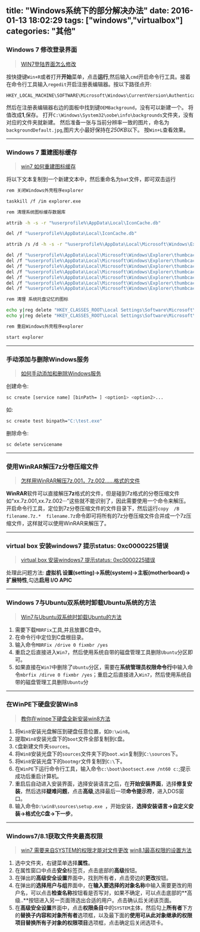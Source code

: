 title: "Windows系统下的部分解决办法"
date: 2016-01-13 18:02:29
tags: ["windows","virtualbox"]
categories: "其他"
---

### Windows 7 修改登录界面

> [WIN7登陆界面怎么修改](http://jingyan.baidu.com/article/9f63fb91cf169dc8410f0e7c.html)

按快捷键`Win+R`或者打开**开始**菜单，点击**运行**,然后输入`cmd`开启命令行工具。接着在命令行工具输入`regedit`开启注册表编辑器。按以下路径点开:
```
HKEY_LOCAL_MACHINE\SOFTWARE\Microsoft\Windows\CurrentVersion\Authentication\LogonUI\Background
```
然后在注册表编辑器右边的面板中找到键`OEMBackground`，没有可以新建一个。
将值改成**1**,保存。
打开`C:\Windows\System32\oobe\info\backgrounds`文件夹，没有对应的文件夹就新建。
然后准备一张与当前分辨率一致的图片，命名为`backgroundDefault.jpg`,图片大小最好保持在*250KB*以下。
按`Win+L`查看效果。

<!-- more -->

----

### Windows 7 重建图标缓存

> [win7 如何重建图标缓存](http://zhidao.baidu.com/question/175795438.html)

将以下文本复制到一个新建文本中，然后重命名为`bat`文件，即可双击运行
```bash
rem 关闭Windows外壳程序explorer

taskkill /f /im explorer.exe

rem 清理系统图标缓存数据库

attrib -h -s -r "%userprofile%\AppData\Local\IconCache.db"

del /f "%userprofile%\AppData\Local\IconCache.db"

attrib /s /d -h -s -r "%userprofile%\AppData\Local\Microsoft\Windows\Explorer\*"

del /f "%userprofile%\AppData\Local\Microsoft\Windows\Explorer\thumbcache_32.db"
del /f "%userprofile%\AppData\Local\Microsoft\Windows\Explorer\thumbcache_96.db"
del /f "%userprofile%\AppData\Local\Microsoft\Windows\Explorer\thumbcache_102.db"
del /f "%userprofile%\AppData\Local\Microsoft\Windows\Explorer\thumbcache_256.db"
del /f "%userprofile%\AppData\Local\Microsoft\Windows\Explorer\thumbcache_1024.db"
del /f "%userprofile%\AppData\Local\Microsoft\Windows\Explorer\thumbcache_idx.db"
del /f "%userprofile%\AppData\Local\Microsoft\Windows\Explorer\thumbcache_sr.db"

rem 清理 系统托盘记忆的图标

echo y|reg delete "HKEY_CLASSES_ROOT\Local Settings\Software\Microsoft\Windows\CurrentVersion\TrayNotify" /v IconStreams
echo y|reg delete "HKEY_CLASSES_ROOT\Local Settings\Software\Microsoft\Windows\CurrentVersion\TrayNotify" /v PastIconsStream

rem 重启Windows外壳程序explorer

start explorer
```

----

### 手动添加与删除Windows服务

> [如何手动添加和删除Windows服务](http://www.metsky.com/archives/571.html)

创建命令:
```bash
sc create [service name] [binPath= ] <option1> <option2>...
```
如:
```bash
sc create test binpath="C:\test.exe"
```

删除命令:
```bash
sc delete servicename
```

----

### 使用WinRAR解压7z分卷压缩文件

> [怎样用WinRAR解压7z.001，7z.002……格式的文件](http://blog.163.com/chenhao0528@yeah/blog/static/172439055201173010112167/)

**WinRAR**软件可以直接解压**7z**格式的文件，但是碰到7z格式的分卷压缩文件如“xx.7z.001,xx.7z.002···”这些就不能识别了，因此需要使用一个命令来解压。
开启命令行工具，定位到7z分卷压缩文件的文件目录下，然后运行`copy  /B filename.7z.*  filename.7z`命令即可将所有的7z分卷压缩文件合并成一个7z压缩文件，这样就可以使用WinRAR来解压了。

----

### virtual box 安装windows7 提示status: 0xc0000225错误

> [virtual box 安装windows7 提示status: 0xc0000225错误](http://liwpk.blog.163.com/blog/static/3632617020134153452495/)

处理此问题方法: **虚拟机 设置(setting)->系统(system)->主板(motherboard)->扩展特性**,勾选**启用 I/O APIC**

----

### Windows 7与Ubuntu双系统时卸载Ubuntu系统的方法

> [Win7与Ubuntu双系统时卸载Ubuntu的方法](http://www.linuxidc.com/Linux/2010-03/25129.htm)

1. 需要下载`MBRFix`工具,并且放置C盘中。
2. 在命令行中定位到C盘根目录。
3. 输入命令`MBRFix /drive 0 fixmbr /yes`
4. 重启之后直接进入`Win7`，然后使用系统自带的磁盘管理工具删除`Ubuntu`分区即可。
5. 如果直接在`Win7`中删除了`Ubuntu`分区，需要在**系统管理员权限命令行**中输入命令`mbrfix /dirve 0 fixmbr /yes`；重启之后直接进入`Win7`，然后使用系统自带的磁盘管理工具删除`Ubuntu`分

----

### 在WinPE下硬盘安装Win8

> [教你在winpe下硬盘全新安装win8方法](http://jujumao.org/forum.php?mod=viewthread&tid=834&highlight=win8)

1. 将`Win8`安装光盘解压到硬盘任意位置，如`D:\win8`。
2. 提取`Win8`安装光盘下的`boot`文件全部复制到`C`盘。
3. `C`盘新建文件夹`sources`。
4. 将`Win8`安装光盘下的`sources`文件夹下的`boot.win`复制到`C:\sources`下。
5. 将`Win8`安装光盘下的`bootmgr`文件复制到`C:\`下。
6. 在`WinPE`下运行命令行工具，输入命令`c:\boot\bootsect.exe /nt60 c:`;提示成功后重启计算机。
7. 重启后自动进入安装界面，选择安装语言之后，在**开始安装界面**，选择**修复安装**，然后选择**疑难问题**，点击**高级**,选择最后一项**命令提示符**，进入DOS窗口。
8. 输入命令`D:\win8\sources\setup.exe `，开始安装，**选择安装语言->自定义安装->格式化C盘->下一步**。

----

### Windows7/8.1获取文件夹最高权限

> [win7 需要来自SYSTEM的权限才能对文件更改](http://blog.sina.com.cn/s/blog_3d527ed00100zn50.html)
> [win8.1最高权限的设置方法](http://jingyan.baidu.com/article/fcb5aff7919247edaa4a713e.html)

1. 选中文件夹，右键菜单选择**属性**。
2. 在属性窗口中点击**安全**标签页，点击底部的**高级**按钮。
3. 在弹出的**高级安全设置**界面中，找到所有者，点击旁边的**更改**按钮。
4. 在弹出的**选择用户与组**界面中，在**输入要选择的对象名称**中输入需要更改的用户名，可以点击**检查名称**按钮看是否写对，如果不确定，可以点击底部的**高级..**按钮进入另一页面筛选出合适的用户。点击确认后关闭该页面。
5. 在**高级安全设置**界面中，点击**权限条目**中的`SYSTEM`主体，然后勾上**所有者**下方的**替换子内容和对象所有者**选项框，以及最下面的**使用可从此对象继承的权限项目替换所有子对象的权限项目**选项框，点击确定后关闭选项卡。